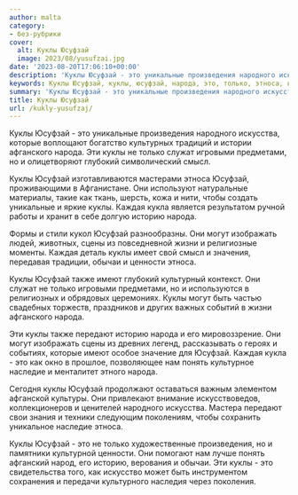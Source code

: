 ```yaml
---
author: malta
category:
- без-рубрики
cover:
  alt: Куклы Юсуфзай
  image: 2023/08/yusufzai.jpg
date: '2023-08-20T17:06:10+00:00'
description: 'Куклы Юсуфзай - это уникальные произведения народного искусства, которые воплощают богатство культурных традиций и истории афганского народа. Эти куклы...'
keywords: Куклы Юсуфзай, куклы, юсуфзай, народа, это, только, этноса, каждая, историю, могут, уникальные, произведения, народного, искусства, которые, афганского
summary: 'Куклы Юсуфзай - это уникальные произведения народного искусства, которые воплощают богатство культурных традиций и истории афганского народа. Эти куклы...'
title: Куклы Юсуфзай
url: /kukly-yusufzaj/
---
```


Куклы Юсуфзай \- это уникальные произведения народного искусства, которые воплощают богатство культурных традиций и истории афганского народа. Эти куклы не только служат игровыми предметами, но и олицетворяют глубокий символический смысл.

Куклы Юсуфзай изготавливаются мастерами этноса Юсуфзай, проживающими в Афганистане. Они используют натуральные материалы, такие как ткань, шерсть, кожа и нити, чтобы создать уникальные и яркие куклы. Каждая кукла является результатом ручной работы и хранит в себе долгую историю народа.

Формы и стили кукол Юсуфзай разнообразны. Они могут изображать людей, животных, сцены из повседневной жизни и религиозные моменты. Каждая деталь куклы имеет свой смысл и значения, передавая традиции, обычаи и ценности этноса.

Куклы Юсуфзай также имеют глубокий культурный контекст. Они служат не только игровыми предметами, но и используются в религиозных и обрядовых церемониях. Куклы могут быть частью свадебных торжеств, праздников и других важных событий в жизни афганского народа.

Эти куклы также передают историю народа и его мировоззрение. Они могут изображать сцены из древних легенд, рассказывать о героях и событиях, которые имеют особое значение для Юсуфзай. Каждая кукла \- это как окно в прошлое, позволяющее нам понять культурное наследие и менталитет этного народа.

Сегодня куклы Юсуфзай продолжают оставаться важным элементом афганской культуры. Они привлекают внимание искусствоведов, коллекционеров и ценителей народного искусства. Мастера передают свои знания и техники следующим поколениям, чтобы сохранить уникальное наследие этноса.

Куклы Юсуфзай \- это не только художественные произведения, но и памятники культурной ценности. Они помогают нам лучше понять афганский народ, его историю, верования и обычаи. Эти куклы \- это свидетельства того, как искусство может быть инструментом сохранения и передачи культурного наследия через поколения.
